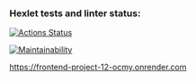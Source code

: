 ### Hexlet tests and linter status:
[![Actions Status](https://github.com/Rogozhnikova/frontend-project-12/actions/workflows/hexlet-check.yml/badge.svg)](https://github.com/Rogozhnikova/frontend-project-12/actions)


[![Maintainability](https://api.codeclimate.com/v1/badges/5d1ec467ed4d58a15342/maintainability)](https://codeclimate.com/github/Rogozhnikova/frontend-project-12/maintainability)

https://frontend-project-12-ocmy.onrender.com